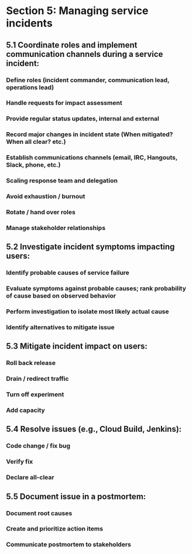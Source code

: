 # Section 5: Managing service incidents

## 5.1 Coordinate roles and implement communication channels during a service incident:

### Define roles (incident commander, communication lead, operations lead)

### Handle requests for impact assessment

### Provide regular status updates, internal and external

### Record major changes in incident state (When mitigated? When all clear? etc.)

### Establish communications channels (email, IRC, Hangouts, Slack, phone, etc.)

### Scaling response team and delegation

### Avoid exhaustion / burnout

### Rotate / hand over roles

### Manage stakeholder relationships

## 5.2 Investigate incident symptoms impacting users:

### Identify probable causes of service failure

### Evaluate symptoms against probable causes; rank probability of cause based on observed behavior

### Perform investigation to isolate most likely actual cause

### Identify alternatives to mitigate issue

## 5.3 Mitigate incident impact on users:

### Roll back release

### Drain / redirect traffic

### Turn off experiment

### Add capacity

## 5.4 Resolve issues (e.g., Cloud Build, Jenkins):

### Code change / fix bug

### Verify fix

### Declare all-clear

## 5.5 Document issue in a postmortem:

### Document root causes

### Create and prioritize action items

### Communicate postmortem to stakeholders
